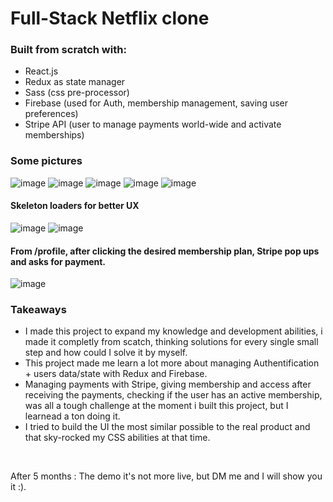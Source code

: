 # Full-Stack Netflix clone

### Built from scratch with:
  - React.js
  - Redux as state manager
  - Sass (css pre-processor)
  - Firebase (used for Auth, membership management, saving user preferences)
  - Stripe API (user to manage payments world-wide and activate memberships)


### Some pictures 

![image](https://user-images.githubusercontent.com/86085168/178117353-591069e1-e03e-474d-aff8-5c17fa1405fc.png)
![image](https://user-images.githubusercontent.com/86085168/178117339-71b6847e-7cd4-4c65-a9d7-98336ab51b27.png)
![image](https://user-images.githubusercontent.com/86085168/178117364-e0bb23bc-683c-482d-9ac7-69052415b163.png)
![image](https://user-images.githubusercontent.com/86085168/178117317-05d57528-5901-4dc4-b818-c4dd00326402.png)
![image](https://user-images.githubusercontent.com/86085168/178117366-b40c3095-e78c-4670-a819-aaa570e5cf5d.png)
#### Skeleton loaders for better UX
![image](https://user-images.githubusercontent.com/86085168/178117380-1272925d-e5ae-446b-8e31-806e187d08e2.png)
![image](https://user-images.githubusercontent.com/86085168/178117322-a5d8c318-519d-4fbe-8ef7-8ed65102d1f1.png)

#### From /profile, after clicking the desired membership plan, Stripe pop ups and asks for payment. 
![image](https://user-images.githubusercontent.com/86085168/178117325-6e1bcf7c-84d9-4b8c-8747-c90f47a41ac5.png)


 

### Takeaways

 - I made this project to expand my knowledge and development abilities, i made it completly from scatch, thinking solutions for every single small step and how could I solve it by myself. <br>
 - This project made me learn a lot more about managing Authentification + users data/state with Redux and Firebase.<br>
 - Managing payments with Stripe, giving membership and access after receiving the payments, checking if the user has an active membership, was all a tough challenge at the moment i built this project, but I learnead a ton doing it. <br>
 - I tried to build the UI the most similar possible to the real product and that sky-rocked my CSS abilities at that time. <br>
 <br>
 
 After 5 months : The demo it's not more live, but DM me and I will show you it :).
 
 
 
